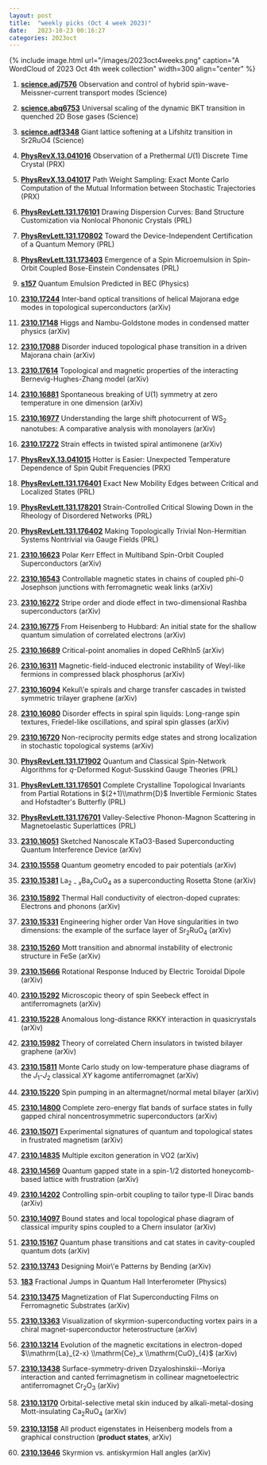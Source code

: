 ```yaml
---
layout: post
title:  "weekly picks (Oct 4 week 2023)"
date:   2023-10-23 00:16:27
categories: 2023oct
---
```



{% include image.html url="/images/2023oct4weeks.png" caption="A WordCloud of 2023 Oct 4th week collection" width=300 align="center" %}

1. **[science.adj7576](https://www.science.org/doi/10.1126/science.adj7576)** Observation and control of hybrid spin-wave- Meissner-current transport modes (Science)

1. **[science.abq6753](https://www.science.org/doi/10.1126/science.abq6753)** Universal scaling of the dynamic BKT transition in quenched 2D Bose gases (Science)

1. **[science.adf3348](https://www.science.org/doi/10.1126/science.adf3348)** Giant lattice softening at a Lifshitz transition in Sr2RuO4 (Science)



1. **[PhysRevX.13.041016](https://link.aps.org/doi/10.1103/PhysRevX.13.041016)** Observation of a Prethermal $U(1)$ Discrete Time Crystal (PRX)

1. **[PhysRevX.13.041017](https://link.aps.org/doi/10.1103/PhysRevX.13.041017)** Path Weight Sampling: Exact Monte Carlo Computation of the Mutual Information between Stochastic Trajectories (PRX)

1. **[PhysRevLett.131.176101](https://link.aps.org/doi/10.1103/PhysRevLett.131.176101)** Drawing Dispersion Curves: Band Structure Customization via Nonlocal Phononic Crystals (PRL)

1. **[PhysRevLett.131.170802](https://link.aps.org/doi/10.1103/PhysRevLett.131.170802)** Toward the Device-Independent Certification of a Quantum Memory (PRL)

1. **[PhysRevLett.131.173403](https://link.aps.org/doi/10.1103/PhysRevLett.131.173403)** Emergence of a Spin Microemulsion in Spin-Orbit Coupled Bose-Einstein Condensates (PRL)

1. **[s157](https://physics.aps.org/articles/v16/s157)** Quantum Emulsion Predicted in BEC (Physics)




1. **[2310.17244](http://arxiv.org/abs/2310.17244)** Inter-band optical transitions of helical Majorana edge modes in topological superconductors (arXiv)

1. **[2310.17148](http://arxiv.org/abs/2310.17148)** Higgs and Nambu-Goldstone modes in condensed matter physics (arXiv)

1. **[2310.17088](http://arxiv.org/abs/2310.17088)** Disorder induced topological phase transition in a driven Majorana chain (arXiv)

1. **[2310.17614](http://arxiv.org/abs/2310.17614)** Topological and magnetic properties of the interacting Bernevig-Hughes-Zhang model (arXiv)

1. **[2310.16881](http://arxiv.org/abs/2310.16881)** Spontaneous breaking of U(1) symmetry at zero temperature in one dimension (arXiv)

1. **[2310.16977](http://arxiv.org/abs/2310.16977)** Understanding the large shift photocurrent of WS$_{2}$ nanotubes: A comparative analysis with monolayers (arXiv)

1. **[2310.17272](http://arxiv.org/abs/2310.17272)** Strain effects in twisted spiral antimonene (arXiv)






1. **[PhysRevX.13.041015](https://link.aps.org/doi/10.1103/PhysRevX.13.041015)** Hotter is Easier: Unexpected Temperature Dependence of Spin Qubit Frequencies (PRX)

1. **[PhysRevLett.131.176401](https://link.aps.org/doi/10.1103/PhysRevLett.131.176401)** Exact New Mobility Edges between Critical and Localized States (PRL)

1. **[PhysRevLett.131.178201](https://link.aps.org/doi/10.1103/PhysRevLett.131.178201)** Strain-Controlled Critical Slowing Down in the Rheology of Disordered Networks (PRL)

1. **[PhysRevLett.131.176402](https://link.aps.org/doi/10.1103/PhysRevLett.131.176402)** Making Topologically Trivial Non-Hermitian Systems Nontrivial via Gauge Fields (PRL)





1. **[2310.16623](http://arxiv.org/abs/2310.16623)** Polar Kerr Effect in Multiband Spin-Orbit Coupled Superconductors (arXiv)

1. **[2310.16543](http://arxiv.org/abs/2310.16543)** Controllable magnetic states in chains of coupled phi-0 Josephson junctions with ferromagnetic weak links (arXiv)

1. **[2310.16272](http://arxiv.org/abs/2310.16272)** Stripe order and diode effect in two-dimensional Rashba superconductors (arXiv)

1. **[2310.16775](http://arxiv.org/abs/2310.16775)** From Heisenberg to Hubbard: An initial state for the shallow quantum simulation of correlated electrons (arXiv)

1. **[2310.16689](http://arxiv.org/abs/2310.16689)** Critical-point anomalies in doped CeRhIn5 (arXiv)

1. **[2310.16311](http://arxiv.org/abs/2310.16311)** Magnetic-field-induced electronic instability of Weyl-like fermions in compressed black phosphorus (arXiv)

1. **[2310.16094](http://arxiv.org/abs/2310.16094)** Kekul\\'e spirals and charge transfer cascades in twisted symmetric trilayer graphene (arXiv)

1. **[2310.16080](http://arxiv.org/abs/2310.16080)** Disorder effects in spiral spin liquids: Long-range spin textures, Friedel-like oscillations, and spiral spin glasses (arXiv)

1. **[2310.16720](http://arxiv.org/abs/2310.16720)** Non-reciprocity permits edge states and strong localization in stochastic topological systems (arXiv)


1. **[PhysRevLett.131.171902](https://link.aps.org/doi/10.1103/PhysRevLett.131.171902)** Quantum and Classical Spin-Network Algorithms for $q$-Deformed Kogut-Susskind Gauge Theories (PRL)

1. **[PhysRevLett.131.176501](https://link.aps.org/doi/10.1103/PhysRevLett.131.176501)** Complete Crystalline Topological Invariants from Partial Rotations in $(2+1)\\mathrm{D}$ Invertible Fermionic States and Hofstadter's Butterfly (PRL)

1. **[PhysRevLett.131.176701](https://link.aps.org/doi/10.1103/PhysRevLett.131.176701)** Valley-Selective Phonon-Magnon Scattering in Magnetoelastic Superlattices (PRL)




1. **[2310.16051](http://arxiv.org/abs/2310.16051)** Sketched Nanoscale KTaO3-Based Superconducting Quantum Interference Device (arXiv)

1. **[2310.15558](http://arxiv.org/abs/2310.15558)** Quantum geometry encoded to pair potentials (arXiv)

1. **[2310.15381](http://arxiv.org/abs/2310.15381)** La$_{2-x}$Ba$_x$CuO$_4$ as a superconducting Rosetta Stone (arXiv)

1. **[2310.15892](http://arxiv.org/abs/2310.15892)** Thermal Hall conductivity of electron-doped cuprates: Electrons and phonons (arXiv)

1. **[2310.15331](http://arxiv.org/abs/2310.15331)** Engineering higher order Van Hove singularities in two dimensions: the example of the surface layer of Sr$_2$RuO$_4$ (arXiv)

1. **[2310.15260](http://arxiv.org/abs/2310.15260)** Mott transition and abnormal instability of electronic structure in FeSe (arXiv)

1. **[2310.15666](http://arxiv.org/abs/2310.15666)** Rotational Response Induced by Electric Toroidal Dipole (arXiv)

1. **[2310.15292](http://arxiv.org/abs/2310.15292)** Microscopic theory of spin Seebeck effect in antiferromagnets (arXiv)

1. **[2310.15228](http://arxiv.org/abs/2310.15228)** Anomalous long-distance RKKY interaction in quasicrystals (arXiv)

1. **[2310.15982](http://arxiv.org/abs/2310.15982)** Theory of correlated Chern insulators in twisted bilayer graphene (arXiv)

1. **[2310.15811](http://arxiv.org/abs/2310.15811)** Monte Carlo study on low-temperature phase diagrams of the $J_1$-$J_2$ classical $XY$ kagome antiferromagnet (arXiv)

1. **[2310.15220](http://arxiv.org/abs/2310.15220)** Spin pumping in an altermagnet/normal metal bilayer (arXiv)







1. **[2310.14800](http://arxiv.org/abs/2310.14800)** Complete zero-energy flat bands of surface states in fully gapped chiral noncentrosymmetric superconductors (arXiv)

1. **[2310.15071](http://arxiv.org/abs/2310.15071)** Experimental signatures of quantum and topological states in frustrated magnetism (arXiv)

1. **[2310.14835](http://arxiv.org/abs/2310.14835)** Multiple exciton generation in VO2 (arXiv)

1. **[2310.14569](http://arxiv.org/abs/2310.14569)** Quantum gapped state in a spin-1/2 distorted honeycomb-based lattice with frustration (arXiv)

1. **[2310.14202](http://arxiv.org/abs/2310.14202)** Controlling spin-orbit coupling to tailor type-II Dirac bands (arXiv)

1. **[2310.14097](http://arxiv.org/abs/2310.14097)** Bound states and local topological phase diagram of classical impurity spins coupled to a Chern insulator (arXiv)

1. **[2310.15167](http://arxiv.org/abs/2310.15167)** Quantum phase transitions and cat states in cavity-coupled quantum dots (arXiv)

1. **[2310.13743](http://arxiv.org/abs/2310.13743)** Designing Moir\\'e Patterns by Bending (arXiv)

1. **[183](https://physics.aps.org/articles/v16/183)** Fractional Jumps in Quantum Hall Interferometer (Physics)





1. **[2310.13475](http://arxiv.org/abs/2310.13475)** Magnetization of Flat Superconducting Films on Ferromagnetic Substrates (arXiv)

1. **[2310.13363](http://arxiv.org/abs/2310.13363)** Visualization of skyrmion-superconducting vortex pairs in a chiral magnet-superconductor heterostructure (arXiv)

1. **[2310.13214](http://arxiv.org/abs/2310.13214)** Evolution of the magnetic excitations in electron-doped $\\mathrm{La}_{2-x} \\mathrm{Ce}_x \\mathrm{CuO}_{4}$ (arXiv)

1. **[2310.13438](http://arxiv.org/abs/2310.13438)** Surface-symmetry-driven Dzyaloshinskii--Moriya interaction and canted ferrimagnetism in collinear magnetoelectric antiferromagnet Cr$_2$O$_3$ (arXiv)

1. **[2310.13170](http://arxiv.org/abs/2310.13170)** Orbital-selective metal skin induced by alkali-metal-dosing Mott-insulating Ca$_2$RuO$_4$ (arXiv)

1. **[2310.13158](http://arxiv.org/abs/2310.13158)** All product eigenstates in Heisenberg models from a graphical construction (**product states**, arXiv)

1. **[2310.13646](http://arxiv.org/abs/2310.13646)** Skyrmion vs. antiskyrmion Hall angles (arXiv)
